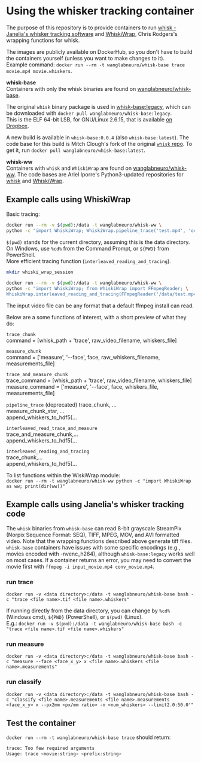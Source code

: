 # Using the whisker tracking container

The purpose of this repository is to provide containers to run [whisk - Janelia's whisker tracking software](https://journals.plos.org/ploscompbiol/article?id=10.1371/journal.pcbi.1002591) and [WhiskiWrap](https://github.com/cxrodgers/WhiskiWrap), Chris Rodgers's wrapping functions for whisk.  

The images are publicly available on DockerHub, so you don't have to build the containers yourself (unless you want to make changes to it).  
Example command: `docker run --rm -t wanglabneuro/whisk-base trace movie.mp4 movie.whiskers`.  

**whisk-base**  
Containers with only the whisk binaries are found on [wanglabneuro/whisk-base](https://hub.docker.com/r/wanglabneuro/whisk-base/tags).  
  
The original `whisk` binary package is used in [whisk-base:legacy](https://hub.docker.com/layers/wanglabneuro/whisk-base/legacy/images/sha256-4c02e9d24ced38a05dd4ff182382177eb829ff93ed70a8bbbb17cd856b63863e?context=explore), which can be downloaded with `docker pull wanglabneuro/whisk-base:legacy`.  
This is the ELF 64-bit LSB, for GNU/Linux 2.6.15, that is available [on Dropbox](https://www.dropbox.com/s/1dr7g8x270xdrup/whisk-1.1.0d-64bit-Linux.tar.gz?dl=1).   

A new build is available in `whisk-base:0.0.4` (also `whisk-base:latest`). The code base for this build is Mitch Clough's fork of the original [`whisk` repo](https://github.com/mitchclough/whisk.git/). To get it, run `docker pull wanglabneuro/whisk-base:latest`.  

**whisk-ww**  
Containers with `whisk` and `WhiskiWrap` are found on [wanglabneuro/whisk-ww](https://hub.docker.com/r/wanglabneuro/whisk-ww/tags).
The code bases are Ariel Iporre's Python3-updated repositories for [whisk](https://github.com/aiporre/whisk) and [WhiskiWrap](https://github.com/aiporre/WhiskiWrap).  


## Example calls using WhiskiWrap
Basic tracing:

```bash
docker run --rm -v $(pwd):/data -t wanglabneuro/whisk-ww \
python -c "import WhiskiWrap; WhiskiWrap.pipeline_trace('test.mp4', 'output.hdf5', n_trace_processes=12)"
```

`$(pwd)` stands for the current directory, assuming this is the data directory. On Windows, use `%cd%` from the Command Prompt, or `${PWD}` from PowerShell.  
More efficient tracing function (`interleaved_reading_and_tracing`).  

```bash
mkdir whiski_wrap_session  
  
docker run --rm -v $(pwd):/data -t wanglabneuro/whisk-ww \
python -c "import WhiskiWrap; from WhiskiWrap import FFmpegReader; \
WhiskiWrap.interleaved_reading_and_tracing(FFmpegReader('/data/test.mp4'),'whiski_wrap_session', h5_filename='output.hdf5',n_trace_processes=20)"
```

The input video file can be any format that a default ffmpeg install can read.

Below are a some functions of interest, with a short preview of what they do:  

`trace_chunk`  
 command = [whisk_path + 'trace', raw_video_filename, whiskers_file]  

`measure_chunk`  
 command = ['measure', '--face', face, raw_whiskers_filename, measurements_file]  

`trace_and_measure_chunk`  
 trace_command = [whisk_path + 'trace', raw_video_filename, whiskers_file]  
 measure_command = ['measure', '--face', face, whiskers_file, measurements_file]  

`pipeline_trace` (deprecated)
 trace_chunk, ...  
 measure_chunk_star, ...  
 append_whiskers_to_hdf5(...  

`interleaved_read_trace_and_measure`  
 trace_and_measure_chunk,...  
 append_whiskers_to_hdf5(...  

`interleaved_reading_and_tracing`  
 trace_chunk,...  
 append_whiskers_to_hdf5(...  

To list functions within the WiskiWrap module:  
`docker run --rm -t wanglabneuro/whisk-ww python -c "import WhiskiWrap as ww; print(dir(ww))"`  

## Example calls using Janelia's whisker tracking code
The `whisk` binaries from `whisk-base` can read 8-bit grayscale StreamPix (Norpix Sequence Format: SEQ), TIFF, MPEG, MOV, and AVI formatted video.
Note that the wrapping functions described above generate tiff files.  
`whisk-base` containers have issues with some specific encodings (e.g., movies encoded with -nvenc_h264), although `whisk-base:legacy` works well on most cases. If a container returns an error, you may need to convert the movie first with `ffmpeg -i input_movie.mp4 conv_movie.mp4`.   

### run trace

`docker run -v <data directory>:/data -t wanglabneuro/whisk-base bash -c "trace <file name>.tif <file name>.whiskers"`  

If running directly from the data directory, you can change <data directory> by `%cd%` (Windows cmd), `${PWD}` (PowerShell), or `$(pwd)` (Linux).  
E.g.: `docker run -v $(pwd):/data -t wanglabneuro/whisk-base bash -c "trace <file name>.tif <file name>.whiskers"`

### run measure

`docker run -v <data directory>:/data -t wanglabneuro/whisk-base bash -c "measure --face <face_x_y> x <file name>.whiskers <file name>.measurements"`

### run classify

`docker run -v <data directory>:/data -t wanglabneuro/whisk-base bash -c "classify <file name>.measurements <file name>.measurements <face_x_y> x --px2mm <px/mm ratio> -n <num_whiskers> --limit2.0:50.0'"`

## Test the container

`docker run --rm -t wanglabneuro/whisk-base trace` should return:  

```bash
trace: Too few required arguments  
Usage: trace <movie:string> <prefix:string>
```
